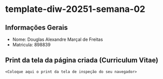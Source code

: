# template-diw-20251-semana-02

## Informações Gerais
- Nome: Douglas Alexandre Marçal de Freitas
- Matricula: 898839

## Print da tela da página criada (Curriculum Vitae)

`<Coloque aqui o print da tela de inspeção do seu navegador>`
